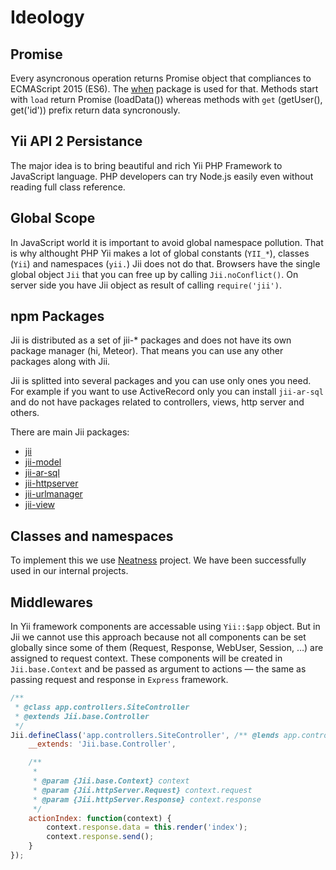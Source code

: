 Ideology
========

## Promise

Every asyncronous operation returns Promise object that compliances to ECMAScript 2015 (ES6). The [when](https://github.com/cujojs/when) package is used for that. Methods start with `load` return Promise (loadData()) whereas methods with `get` (getUser(), get('id')) prefix return data syncronously.

## Yii API 2 Persistance

The major idea is to bring beautiful and rich Yii PHP Framework to JavaScript language. PHP developers can try Node.js easily even without reading full class reference.

## Global Scope

In JavaScript world it is important to avoid global namespace pollution. That is why althought PHP Yii makes a lot of global constants (`YII_*`), classes (`Yii`) and namespaces (`yii.`) Jii does not do that. Browsers have the single global object `Jii` that you can free up by calling `Jii.noConflict()`. On server side you have Jii object as result of calling `require('jii')`.

## npm Packages

Jii is distributed as a set of jii-* packages and does not have its own package manager (hi, Meteor). That means you can use any other packages along with Jii.

Jii is splitted into several packages and you can use only ones you need. For example if you want to use ActiveRecord only you can install `jii-ar-sql` and do not have packages related to controllers, views, http server and others.

There are main Jii packages:
- [jii](https://www.npmjs.com/package/jii)
- [jii-model](https://www.npmjs.com/package/jii-model)
- [jii-ar-sql](https://www.npmjs.com/package/jii-ar-sql)
- [jii-httpserver](https://www.npmjs.com/package/jii-httpserver)
- [jii-urlmanager](https://www.npmjs.com/package/jii-urlmanager)
- [jii-view](https://www.npmjs.com/package/jii-view)

## Classes and namespaces

To implement this we use [Neatness](http://github.com/affka/neatness) project. We have been successfully used in our internal projects.

## Middlewares

In Yii framework components are accessable using `Yii::$app` object. But in Jii we cannot use this approach because not all components can be set globally since some of them (Request, Response, WebUser, Session, …) are assigned to request context. These components will be created in `Jii.base.Context` and be passed as argument to actions &mdash; the same as passing request and response in `Express` framework.

```js
/**
 * @class app.controllers.SiteController
 * @extends Jii.base.Controller
 */
Jii.defineClass('app.controllers.SiteController', /** @lends app.controllers.SiteController.prototype */ {
    __extends: 'Jii.base.Controller',

    /**
     *
     * @param {Jii.base.Context} context
     * @param {Jii.httpServer.Request} context.request
     * @param {Jii.httpServer.Response} context.response
     */
    actionIndex: function(context) {
        context.response.data = this.render('index');
        context.response.send();
    }
});
```
